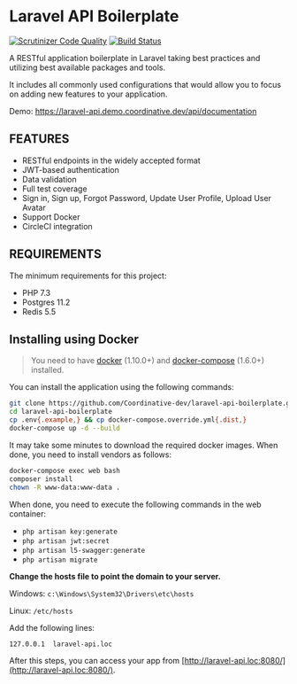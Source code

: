 Laravel API Boilerplate
================================
[![Scrutinizer Code Quality](https://scrutinizer-ci.com/g/coordinative-dev/laravel-api-boilerplate/badges/quality-score.png?b=master)](https://scrutinizer-ci.com/g/coordinative-dev/laravel-api-boilerplate/?branch=master)
[![Build Status](https://travis-ci.com/coordinative-dev/laravel-api-boilerplate.svg?branch=master)](https://travis-ci.com/coordinative-dev/laravel-api-boilerplate)

A RESTful application boilerplate in Laravel taking best practices and utilizing best available packages and tools.

It includes all commonly used configurations that would allow you to focus on adding new features to your application.

Demo: https://laravel-api.demo.coordinative.dev/api/documentation

FEATURES
------------
- RESTful endpoints in the widely accepted format
- JWT-based authentication
- Data validation
- Full test coverage
- Sign in, Sign up, Forgot Password, Update User Profile, Upload User Avatar
- Support Docker
- CircleCI integration

REQUIREMENTS
------------

The minimum requirements for this project:

- PHP 7.3
- Postgres 11.2
- Redis 5.5

Installing using Docker
-----------------------

> You need to have [docker](http://www.docker.com) (1.10.0+) and
[docker-compose](https://docs.docker.com/compose/install/) (1.6.0+) installed.

You can install the application using the following commands:

```bash
git clone https://github.com/Coordinative-dev/laravel-api-boilerplate.git
cd laravel-api-boilerplate
cp .env{.example,} && cp docker-compose.override.yml{.dist,}
docker-compose up -d --build
```

It may take some minutes to download the required docker images. When
done, you need to install vendors as follows:

```sh
docker-compose exec web bash
composer install
chown -R www-data:www-data .
```

When done, you need to execute the following commands in the web container:
- `php artisan key:generate`
- `php artisan jwt:secret`
- `php artisan l5-swagger:generate`
- `php artisan migrate`

**Change the hosts file to point the domain to your server.**

Windows: `c:\Windows\System32\Drivers\etc\hosts`

Linux: `/etc/hosts`

Add the following lines:

```
127.0.0.1  laravel-api.loc
```

After this steps, you can access your app from [http://laravel-api.loc:8080/](http://laravel-api.loc:8080/).
